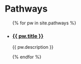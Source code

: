<h1>Pathways</h1>

<ul>
  {% for pw in site.pathways %}
    <li>
      <h3><a href="{{ pw.url }}">{{ pw.title }}</a></h3>
      <p>{{ pw.description }}</p>
    </li>
  {% endfor %}
</ul>
